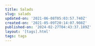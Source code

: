 ```yaml
---
title: Salads
slug: salads
updated-on: '2021-06-08T05:03:57.740Z'
created-on: '2021-05-09T20:14:07.908Z'
published-on: '2024-02-27T04:43:37.189Z'
layout: '[tags].html'
tags: tags
---
```




